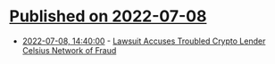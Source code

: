 # [Published on 2022-07-08](index.md)

* [2022-07-08, 14:40:00](https://yro.slashdot.org/story/22/07/08/1352243/lawsuit-accuses-troubled-crypto-lender-celsius-network-of-fraud?utm_source=rss1.0mainlinkanon&utm_medium=feed) - [Lawsuit Accuses Troubled Crypto Lender Celsius Network of Fraud](https://yro.slashdot.org/story/22/07/08/1352243/lawsuit-accuses-troubled-crypto-lender-celsius-network-of-fraud?utm_source=rss1.0mainlinkanon&utm_medium=feed)
